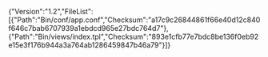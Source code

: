 {"Version":"1.2","FileList":[{"Path":"Bin/conf/app.conf","Checksum":"a17c9c26844861f66e40d12c840f646c7bab6707939a1ebdcd965e27bdc764d7"},{"Path":"Bin/views/index.tpl","Checksum":"893e1cfb77e7bdc8be136f0eb92e15e3f176b944a3a764ab1286459847b46a79"}]}